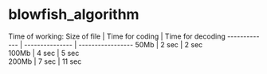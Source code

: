 # blowfish_algorithm
Time of working:
Size of file  | Time for coding | Time for decoding
------------- | --------------- | -----------------
50Mb          | 2 sec           | 2 sec                
100Mb         | 4 sec           | 5 sec                
200Mb         | 7 sec           | 11 sec                
